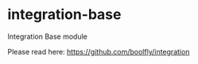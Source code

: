 # integration-base
Integration Base module

Please read here: https://github.com/boolfly/integration
